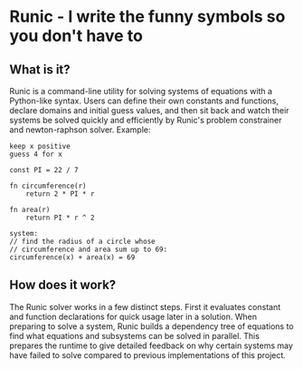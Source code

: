 # Runic - I write the funny symbols so you don't have to

## What is it? 
Runic is a command-line utility for solving systems of equations with a Python-like syntax. Users can define their own constants and functions, declare domains and initial guess values, and then sit back and watch their systems be solved quickly and efficiently by Runic's problem constrainer and newton-raphson solver. Example:

```
keep x positive
guess 4 for x

const PI = 22 / 7

fn circumference(r)
    return 2 * PI * r
    
fn area(r)
    return PI * r ^ 2

system:
// find the radius of a circle whose 
// circumference and area sum up to 69:
circumference(x) + area(x) = 69
```

## How does it work? 
The Runic solver works in a few distinct steps. First it evaluates constant and function declarations for quick usage later in a solution. When preparing to solve a system, Runic builds a dependency tree of equations to find what equations and subsystems can be solved in parallel. This prepares the runtime to give detailed feedback on why certain systems may have failed to solve compared to previous implementations of this project. 
